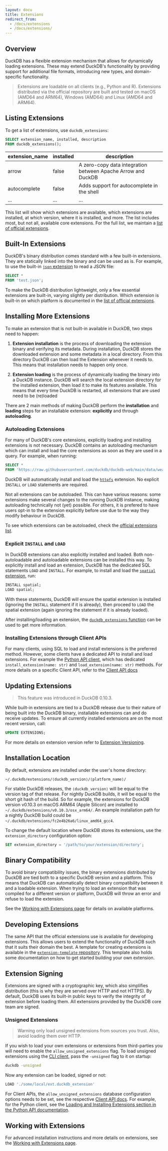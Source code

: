 ```yaml
---
layout: docu
title: Extensions
redirect_from:
  - /docs/extensions
  - /docs/extensions/
---
```


## Overview

DuckDB has a flexible extension mechanism that allows for dynamically loading extensions.
These may extend DuckDB's functionality by providing support for additional file formats, introducing new types, and domain-specific functionality.

> Extensions are loadable on all clients (e.g., Python and R).
> Extensions distributed via the official repository are built and tested on macOS (AMD64 and ARM64), Windows (AMD64) and Linux (AMD64 and ARM64).

## Listing Extensions

To get a list of extensions, use `duckdb_extensions`:

```sql
SELECT extension_name, installed, description
FROM duckdb_extensions();
```

<div class="narrow_table"></div>

| extension_name    | installed | description                                                  |
|-------------------|-----------|--------------------------------------------------------------|
| arrow             | false     | A zero-copy data integration between Apache Arrow and DuckDB |
| autocomplete      | false     | Adds support for autocomplete in the shell                   |
| ...               | ...       | ...                                                          |

This list will show which extensions are available, which extensions are installed, at which version, where it is installed, and more. 
The list includes most, but not all, available core extensions. For the full list, we maintain a [list of official extensions](official_extensions).

## Built-In Extensions

DuckDB's binary distribution comes standard with a few built-in extensions. They are statically linked into the binary and can be used as is.
For example, to use the built-in [`json` extension](json) to read a JSON file:

```sql
SELECT *
FROM 'test.json';
```

To make the DuckDB distribution lightweight, only a few essential extensions are built-in, varying slightly per distribution. Which extension is built-in on which platform is documented in the [list of official extensions](official_extensions#default-extensions).

## Installing More Extensions

To make an extension that is not built-in available in DuckDB, two steps need to happen:

1. **Extension installation** is the process of downloading the extension binary and verifying its metadata. During installation, 
DuckDB stores the downloaded extension and some metadata in a local directory. From this directory DuckDB can then load the Extension whenever 
it needs to. This means that installation needs to happen only once.

2. **Extension loading** is the process of dynamically loading the binary into a DuckDB instance. DuckDB will search the local extension
directory for the installed extension, then load it to make its features available. This means that every time DuckDB is restarted, all
extensions that are used need to be (re)loaded

There are 2 main methods of making DuckDB perform the **installation** and **loading** steps for an installable extension: **explicitly** and through **autoloading**.

### Autoloading Extensions

For many of DuckDB's core extensions, explicitly loading and installing extensions is not necessary. DuckDB contains an autoloading mechanism
which can install and load the core extensions as soon as they are used in a query. For example, when running:

```sql
SELECT *
FROM 'https://raw.githubusercontent.com/duckdb/duckdb-web/main/data/weather.csv';
```

DuckDB will automatically install and load the [`httpfs`](httpfs) extension. No explicit `INSTALL` or `LOAD` 
statements are required.

Not all extensions can be autoloaded. This can have various reasons: some extensions make several changes 
to the running DuckDB instance, making autoloading technically not (yet) possible. For others, it is prefered to have
users opt-in to the extension explicitly before use due to the way they modify behaviour in DuckDB.

To see which extensions can be autoloaded, check the [official extensions list](official_extensions).

### Explicit `INSTALL` and `LOAD`

In DuckDB extensions can also explicitly installed and loaded. Both non-autoloadable and autoloadable extensions can be installed this way. 
To explicitly install and load an extension, DuckDB has the dedicated SQL statements `LOAD` and `INSTALL`. For example,
to install and load the [`spatial` extension](spatial), run:

```sql
INSTALL spatial;
LOAD spatial;
```

With these statements, DuckDB will ensure the spatial extension is installed (ignoring the `INSTALL` statement if it is already), then proceed
to `LOAD` the spatial extension (again ignoring the statement if it is already loaded).

After installing/loading an extension, the [`duckdb_extensions` function](#listing-extensions) can be used to get more information.

### Installing Extensions through Client APIs

For many clients, using SQL to load and install extensions is the preferred method. However, some clients have a dedicated
API to install and load extensions. For example the [Python API client](../api/python/overview#loading-and-installing-extensions), 
which has dedicated `install_extension(name: str)` and `load_extension(name: str)` methods. For more details on a specific Client API, refer
to the [Client API docs](../api/overview)

## Updating Extensions

> This feature was introduced in DuckDB 0.10.3.

While built-in extensions are tied to a DuckDB release due to their nature of being built into the DuckDB binary, installable extensions 
can and do receive updates. To ensure all currently installed extensions are on the most recent version, call:

```sql
UPDATE EXTENSIONS;
```

For more details on extension version refer to [Extension Versioning](versioning_of_extensions).

## Installation Location

By default, extensions are installed under the user's home directory:

```text
~/.duckdb/extensions/⟨duckdb_version⟩/⟨platform_name⟩/
```

For stable DuckDB releases, the `⟨duckdb_version⟩` will be equal to the version tag of that release. For nightly DuckDB builds, it will be equal
to the short git hash of the build. So for example, the extensions for DuckDB version v0.10.3 on macOS ARM64 (Apple Silicon) are installed to `~/.duckdb/extensions/v0.10.3/osx_arm64/`. 
An example installation path for a nightly DuckDB build could be `~/.duckdb/extensions/fc2e4b26a6/linux_amd64_gcc4`.

To change the default location where DuckDB stores its extensions, use the `extension_directory` configuration option:

```sql
SET extension_directory = '/path/to/your/extension/directory';
```

## Binary Compatibility

To avoid binary compatibility issues, the binary extensions distributed by DuckDB are tied both to a specific DuckDB version and a platform. This means 
that DuckDB can automatically detect binary compatibility between it and a loadable extension. When trying to load an extension that was compiled for a 
different version or platform, DuckDB will throw an error and refuse to load the extension.

See the [Working with Extensions page](working_with_extensions#platforms) for details on available platforms.

## Developing Extensions

The same API that the official extensions use is available for developing extensions. This allows users to extend the functionality of DuckDB such that it suits their domain the best.
A template for creating extensions is available in the [`extension-template` repository](https://github.com/duckdb/extension-template/). This template also holds some documentation on 
how to get started building your own extension.

## Extension Signing

Extensions are signed with a cryptographic key, which also simplifies distribution (this is why they are served over HTTP and not HTTPS).
By default, DuckDB uses its built-in public keys to verify the integrity of extension before loading them.
All extensions provided by the DuckDB core team are signed.

### Unsigned Extensions

> Warning only load unsigned extensions from sources you trust. Also, avoid loading them over HTTP. 

If you wish to load your own extensions or extensions from third-parties you will need to enable the `allow_unsigned_extensions` flag.
To load unsigned extensions using the [CLI client](../api/cli), pass the `-unsigned` flag to it on startup:

```bash
duckdb -unsigned
```

Now any extension can be loaded, signed or not:

```sql
LOAD './some/local/ext.duckdb_extension'
```

For Client APIs, the `allow_unsigned_extensions` database configuration options needs to be set, see the respective [Client API docs](../api/overview). 
For example, for the Python client, see the [Loading and Installing Extensions section in the Python API documentation](../api/python/overview#loading-and-installing-extensions).

## Working with Extensions

For advanced installation instructions and more details on extensions, see the [Working with Extensions page](working_with_extensions).
